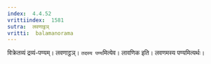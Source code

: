 ```yaml
---
index:  4.4.52
vrittiindex:  1581
sutra:  लवणाठ्ठञ्
vritti:  balamanorama 
---
```


विक्रेतव्यं द्रव्यं-पण्यम्। लवणाट्ठञ्। `तदस्य पण्य`मित्येव। लावणिक इति। लवणमस्य पण्यमित्यर्थः। 

